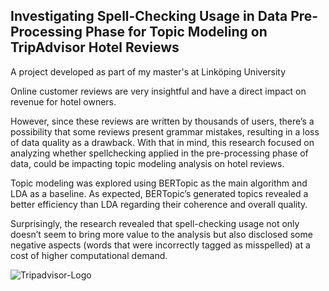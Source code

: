 ## Investigating Spell-Checking Usage in Data Pre-Processing Phase for Topic Modeling on TripAdvisor Hotel Reviews

A project developed as part of my master's at Linköping University 


Online customer reviews are very insightful
and have a direct impact on revenue for
hotel owners.

However, since these reviews are written by
thousands of users, there’s a possibility that
some reviews present grammar mistakes,
resulting in a loss of data quality as a
drawback. With that in mind, this research
focused on analyzing whether spellchecking applied in the pre-processing
phase of data, could be impacting topic
modeling analysis on hotel reviews.

Topic modeling was explored using
BERTopic as the main algorithm and LDA
as a baseline. As expected, BERTopic’s
generated topics revealed a better efficiency
than LDA regarding their coherence and
overall quality.

Surprisingly, the research revealed that
spell-checking usage not only doesn’t seem
to bring more value to the analysis but also
disclosed some negative aspects (words that
were incorrectly tagged as misspelled) at a
cost of higher computational demand.

![Tripadvisor-Logo](https://user-images.githubusercontent.com/90332007/219893309-4a4e2802-b78d-4d45-8b1c-b633a340d8cb.png)

